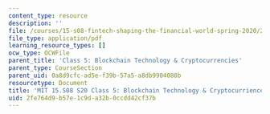 ```yaml
---
content_type: resource
description: ''
file: /courses/15-s08-fintech-shaping-the-financial-world-spring-2020/2fe764d9b57e1c9da32b0ccdd42cf37b_MIT15-S08S20_class5.pdf
file_type: application/pdf
learning_resource_types: []
ocw_type: OCWFile
parent_title: 'Class 5: Blockchain Technology & Cryptocurrencies'
parent_type: CourseSection
parent_uid: 0a8d9cfc-ad5e-f39b-57a5-a8db9904080b
resourcetype: Document
title: 'MIT 15.S08 S20 Class 5: Blockchain Technology & Cryptocurriences'
uid: 2fe764d9-b57e-1c9d-a32b-0ccdd42cf37b
---
```

